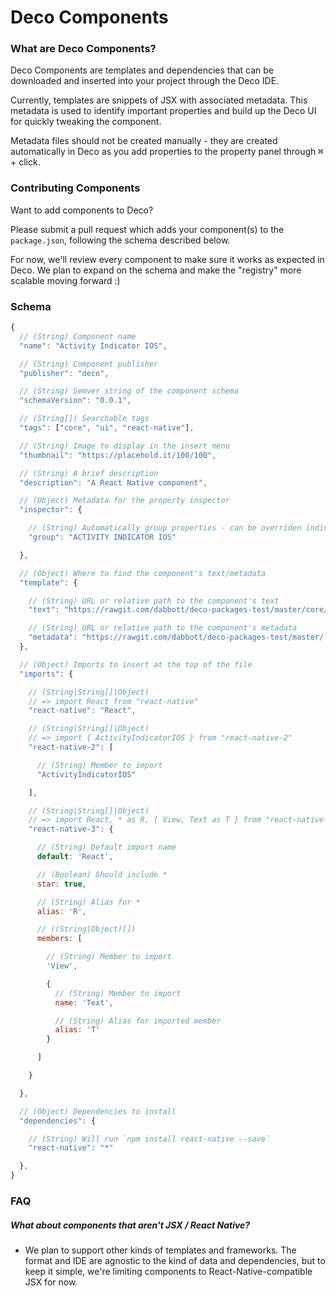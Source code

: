 # Deco Components

### What are Deco Components?

Deco Components are templates and dependencies that can be downloaded and inserted into your project through the Deco IDE.

Currently, templates are snippets of JSX with associated metadata. This metadata is used to identify important properties and build up the Deco UI for quickly tweaking the component.

Metadata files should not be created manually - they are created automatically in Deco as you add properties to the property panel through <kbd>⌘</kbd> + click.

### Contributing Components

Want to add components to Deco?

Please submit a pull request which adds your component(s) to the `package.json`, following the schema described below.

For now, we'll review every component to make sure it works as expected in Deco. We plan to expand on the schema and make the "registry" more scalable moving forward :)

### Schema

```javascript
{
  // (String) Component name
  "name": "Activity Indicator IOS",

  // (String) Component publisher
  "publisher": "deco",

  // (String) Semver string of the component schema
  "schemaVersion": "0.0.1",

  // (String[]) Searchable tags
  "tags": ["core", "ui", "react-native"],

  // (String) Image to display in the insert menu
  "thumbnail": "https://placehold.it/100/100",

  // (String) A brief description
  "description": "A React Native component",

  // (Object) Metadata for the property inspector
  "inspector": {

    // (String) Automatically group properties - can be overriden individually
    "group": "ACTIVITY INDICATOR IOS"

  },

  // (Object) Where to find the component's text/metadata
  "template": {

    // (String) URL or relative path to the component's text
    "text": "https://rawgit.com/dabbott/deco-packages-test/master/core/ActivityIndicatorIOS.jsx",

    // (String) URL or relative path to the component's metadata
    "metadata": "https://rawgit.com/dabbott/deco-packages-test/master/.deco/core/ActivityIndicatorIOS.jsx.deco"
  },

  // (Object) Imports to insert at the top of the file
  "imports": {

    // (String|String[]|Object)
    // => import React from "react-native"
    "react-native": "React",

    // (String|String[]|Object)
    // => import { ActivityIndicatorIOS } from "react-native-2"
    "react-native-2": [

      // (String) Member to import
      "ActivityIndicatorIOS"

    ],

    // (String|String[]|Object)
    // => import React, * as R, { View, Text as T } from "react-native-3"
    "react-native-3": {

      // (String) Default import name
      default: 'React',

      // (Boolean) Should include *
      star: true,

      // (String) Alias for *
      alias: 'R',

      // ((String|Object)[])
      members: [

        // (String) Member to import
        'View',

        {
          // (String) Member to import
          name: 'Text',

          // (String) Alias for imported member
          alias: 'T'
        }

      ]

    }

  },

  // (Object) Dependencies to install
  "dependencies": {

    // (String) Will run `npm install react-native --save`
    "react-native": "*"

  },
}
```

### FAQ

##### What about components that aren't JSX / React Native?

* We plan to support other kinds of templates and frameworks. The format and IDE are agnostic to the kind of data and dependencies, but to keep it simple, we're limiting components to React-Native-compatible JSX for now.
